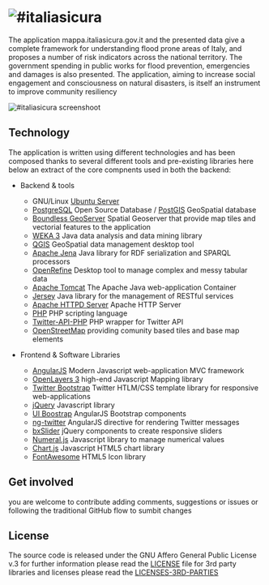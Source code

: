 ![#italiasicura](http://mappa.italiasicura.gov.it/img/logo-big.png)
==================
The application mappa.italiasicura.gov.it and the presented data give a complete framework for understanding flood prone areas of Italy, and proposes a number of risk indicators across the national territory. The government spending in public works for flood prevention, emergencies and damages is also presented. The application, aiming to increase social engagement and consciousness on natural disasters, is itself an instrument to improve community resiliency 

![#italiasicura screenshoot](http://mappa.italiasicura.gov.it/img/italiasicura_scr01.png)


Technology
------------
The application is written using different technologies and has been composed thanks to several different tools and pre-existing libraries
here below an extract of the core compnents used in both the backend:

* Backend & tools
  * GNU/Linux [Ubuntu Server](http://www.ubuntu.com/server)
  * [PostgreSQL](http://www.postgresql.org/)  Open Source Database / [PostGIS](http://postgis.net/)  GeoSpatial database
  * [Boundless GeoServer](http://boundlessgeo.com/solutions/solutions-software/geoserver/)  Spatial Geoserver that provide map tiles and vectorial features to the application
  * [WEKA 3](http://www.cs.waikato.ac.nz/~ml/weka/index.html)  Java data analysis and data mining library 
  * [QGIS](http://www.qgis.org/en/site/)  GeoSpatial data management desktop tool
  * [Apache Jena](https://jena.apache.org/)  Java library for RDF serialization and SPARQL processors
  * [OpenRefine](http://openrefine.org/)  Desktop tool to manage complex and messy tabular data
  * [Apache Tomcat](http://tomcat.apache.org/)  The Apache Java web-application Container
  * [Jersey](http://jersey.java.net/)  Java library for the management of RESTful services
  * [Apache HTTPD Server](http://httpd.apache.org/) Apache HTTP Server
  * [PHP](http://php.net/)  PHP scripting language
  * [Twitter-API-PHP](https://github.com/J7mbo/twitter-api-php)  PHP wrapper for Twitter API
  * [OpenStreetMap](http://openstreetmap.it) providing comunity based tiles and base map elements

* Frontend & Software Libraries
  * [AngularJS](https://angularjs.org/)  Modern Javascript web-application MVC framework
  * [OpenLayers 3](http://openlayers.org/)  high-end Javascript Mapping library
  * [Twitter Bootstrap](http://getbootstrap.com/)  Twitter HTLM/CSS template library for responsive web-applications
  * [jQuery](https://jquery.com/) Javascript library
  * [UI Boostrap](https://angular-ui.github.io/bootstrap/)  AngularJS Bootstrap components
  * [ng-twitter](http://darul75.github.io/ng-twitter/)  AngularJS directive for rendering Twitter messages
  * [bxSlider](http://bxslider.com/)  jQuery components to create responsive sliders
  * [Numeral.js](http://adamwdraper.github.io/Numeral-js/) Javascript library to manage numerical values
  * [Chart.js](http://www.chartjs.org/)  Javascript HTML5 chart library 
  * [FontAwesome](http://fortawesome.github.io/Font-Awesome/)  HTML5 Icon library


Get involved
--------------
you are welcome to contribute adding comments, suggestions or issues or following the traditional GitHub flow to sumbit changes


License
------------
The source code is released under the GNU Affero General Public License v.3
for further information please read the [LICENSE](https://raw.githubusercontent.com/italiasicura/LICENSE) file
for 3rd party libraries and licenses please read the [LICENSES-3RD-PARTIES](http://raw.githubusercontent.com/italiasicura/licenses/LICENSES-3RD-PARTIES)
